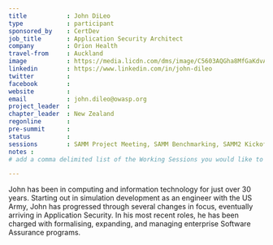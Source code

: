 ```yaml
---
title           : John DiLeo
type            : participant
sponsored_by    : CertDev
job_title       : Application Security Architect
company         : Orion Health
travel-from     : Auckland
image           : https://media.licdn.com/dms/image/C5603AQGha8MfGaKdvA/profile-displayphoto-shrink_200_200/0?e=1531353600&v=beta&t=sw3f6M44bUrn00wnLqYP5NGnpFQGd0sbigwJNxUeSwY
linkedin        : https://www.linkedin.com/in/john-dileo
twitter         :
facebook        :
website         :
email           : john.dileo@owasp.org
project_leader  :
chapter_leader  : New Zealand
regonline       :
pre-summit      :
status          : 
sessions        : SAMM Project Meeting, SAMM Benchmarking, SAMM2 Kickoff, SAMM2 Working Session-Design, SAMM2 Working Session-Governance, SAMM2 Working Session-Implementation, SAMM2 Working Session-Operations, SAMM2 Working Session-Verification
notes :
# add a comma delimited list of the Working Sessions you would like to attend in the meta above (use the session's title) e.g. sessions: Security Playbooks Diagrams, Hackathon Daily Sessions

---
```


<!-- put more details about participant here -->
John has been in computing and information technology for just over 30 years. Starting out in simulation development as an engineer with the US Army, John has progressed through several changes in focus, eventually arriving in Application Security. In his most recent roles, he has been charged with formalising, expanding, and managing enterprise Software Assurance programs.

